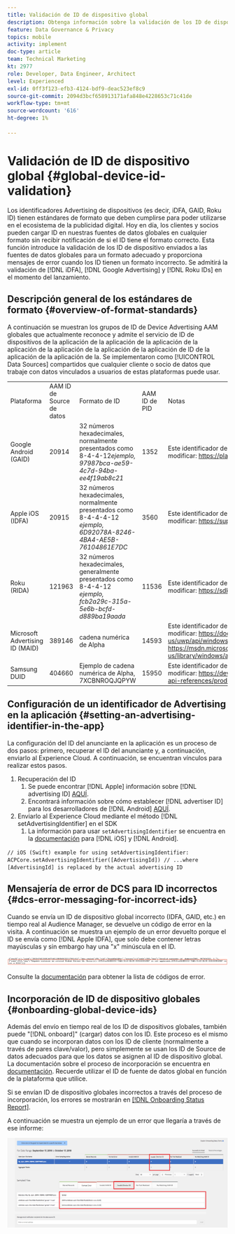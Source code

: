 ```yaml
---
title: Validación de ID de dispositivo global
description: Obtenga información sobre la validación de los ID de dispositivo enviados a las fuentes de datos globales para obtener un formato adecuado y sobre los mensajes de error cuando los ID tienen un formato incorrecto.
feature: Data Governance & Privacy
topics: mobile
activity: implement
doc-type: article
team: Technical Marketing
kt: 2977
role: Developer, Data Engineer, Architect
level: Experienced
exl-id: 0ff3f123-efb3-4124-bdf9-deac523ef8c9
source-git-commit: 2094d3bcf658913171afa848e4228653c71c41de
workflow-type: tm+mt
source-wordcount: '616'
ht-degree: 1%

---
```


# Validación de ID de dispositivo global {#global-device-id-validation}

Los identificadores Advertising de dispositivos (es decir, iDFA, GAID, Roku ID) tienen estándares de formato que deben cumplirse para poder utilizarse en el ecosistema de la publicidad digital. Hoy en día, los clientes y socios pueden cargar ID en nuestras fuentes de datos globales en cualquier formato sin recibir notificación de si el ID tiene el formato correcto. Esta función introduce la validación de los ID de dispositivo enviados a las fuentes de datos globales para un formato adecuado y proporciona mensajes de error cuando los ID tienen un formato incorrecto. Se admitirá la validación de [!DNL iDFA], [!DNL Google Advertising] y [!DNL Roku IDs] en el momento del lanzamiento.

## Descripción general de los estándares de formato {#overview-of-format-standards}

A continuación se muestran los grupos de ID de Device Advertising AAM globales que actualmente reconoce y admite el servicio de ID de dispositivos de la aplicación de la aplicación de la aplicación de la aplicación de la aplicación de la aplicación de la aplicación de ID de la aplicación de la aplicación de la. Se implementaron como [!UICONTROL Data Sources] compartidos que cualquier cliente o socio de datos que trabaje con datos vinculados a usuarios de estas plataformas puede usar.

<table>
  <tr>
   <td>Plataforma </td>
   <td>AAM ID de Source de datos </td>
   <td>Formato de ID </td>
   <td>AAM ID de PID </td>
   <td>Notas </td>
  </tr>
  <tr>
   <td>Google Android (GAID)</td>
   <td>20914</td>
   <td>32 números hexadecimales, normalmente presentados como 8-4-4-12<em>ejemplo, 97987bca-ae59-4c7d-94ba-ee4f19ab8c21<br/> </em> </td>
   <td>1352</td>
   <td>Este identificador debe recopilarse en una referencia de formulario sin procesar, sin hash ni modificar: <a href="https://play.google.com/about/monetization-ads/ads/ad-id/">https://play.google.com/about/monetization-ads/ads/ad-id/</a></td>
  </tr>
  <tr>
   <td>Apple iOS (IDFA)</td>
   <td>20915</td>
   <td>32 números hexadecimales, normalmente presentados como 8-4-4-4-12 <em>ejemplo, 6D92078A-8246-4BA4-AE5B-76104861E7DC<br /> </em> </td>
   <td>3560</td>
   <td>Este identificador debe recopilarse en una referencia de formulario sin procesar, sin hash ni modificar: <a href="https://support.apple.com/en-us/HT205223">https://support.apple.com/en-us/HT205223</a></td>
  </tr>
  <tr>
   <td>Roku (RIDA)</td>
   <td>121963</td>
   <td>32 números hexadecimales, generalmente presentados como 8-4-4-12 <em>ejemplo,</em> <em>fcb2a29c-315a-5e6b-bcfd-d889ba19aada</em></td>
   <td>11536</td>
   <td>Este identificador debe recopilarse en una referencia de formulario sin procesar, sin hash ni modificar: <a href="https://sdkdocs.roku.com/display/sdkdoc/Roku+Advertising+Framework">https://sdkdocs.roku.com/display/sdkdoc/Roku+Advertising+Framework</a> </td>
  </tr>
  <tr>
   <td>Microsoft Advertising ID (MAID)</td>
   <td>389146</td>
   <td>cadena numérica de Alpha</td>
   <td>14593</td>
   <td>Este identificador debe recopilarse en una referencia de formulario sin procesar, sin hash ni modificar: <a href="https://docs.microsoft.com/en-us/uwp/api/windows.system.userprofile.advertisingmanager.advertisingid">https://docs.microsoft.com/en-us/uwp/api/windows.system.userprofile.advertisingmanager.advertisingid</a><br/><a href="https://msdn.microsoft.com/en-us/library/windows/apps/windows.system.userprofile.advertisingmanager.advertisingid.aspx">https://msdn.microsoft.com/en-us/library/windows/apps/windows.system.userprofile.advertisingmanager.advertisingid.aspx</a></td>
  </tr>
  <tr>
   <td>Samsung DUID</td>
   <td>404660</td>
   <td>Ejemplo de cadena numérica de Alpha, 7XCBNROQJQPYW</td>
   <td>15950</td>
   <td>Este identificador debe recopilarse en una referencia de formulario sin procesar, sin hash ni modificar: <a href="https://developer.samsung.com/tv/develop/api-references/samsung-product-api-references/productinfo-api">https://developer.samsung.com/tv/develop/api-references/samsung-product-api-references/productinfo-api</a> </td>
  </tr>
</table>

## Configuración de un identificador de Advertising en la aplicación {#setting-an-advertising-identifier-in-the-app}

La configuración del ID del anunciante en la aplicación es un proceso de dos pasos: primero, recuperar el ID del anunciante y, a continuación, enviarlo al Experience Cloud. A continuación, se encuentran vínculos para realizar estos pasos.

1. Recuperación del ID
   1. Se puede encontrar [!DNL Apple] información sobre [!DNL advertising ID] [AQUÍ](https://developer.apple.com/documentation/adsupport/asidentifiermanager).
   1. Encontrará información sobre cómo establecer [!DNL advertiser ID] para los desarrolladores de [!DNL Android] [AQUÍ](http://android.cn-mirrors.com/google/play-services/id.html).
1. Enviarlo al Experience Cloud mediante el método [!DNL setAdvertisingIdentifier] en el SDK
   1. La información para usar `setAdvertisingIdentifier` se encuentra en la [documentación](https://aep-sdks.gitbook.io/docs/using-mobile-extensions/mobile-core/identity/identity-api-reference#set-an-advertising-identifier) para [!DNL iOS] y [!DNL Android].

`// iOS (Swift) example for using setAdvertisingIdentifier:`
`ACPCore.setAdvertisingIdentifier([AdvertisingId]) // ...where [AdvertisingId] is replaced by the actual advertising ID`

## Mensajería de error de DCS para ID incorrectos  {#dcs-error-messaging-for-incorrect-ids}

Cuando se envía un ID de dispositivo global incorrecto (IDFA, GAID, etc.) en tiempo real al Audience Manager, se devuelve un código de error en la visita. A continuación se muestra un ejemplo de un error devuelto porque el ID se envía como [!DNL Apple IDFA], que solo debe contener letras mayúsculas y sin embargo hay una &quot;x&quot; minúscula en el ID.

![imagen de error](assets/image_4_.png)

Consulte la [documentación](https://experienceleague.adobe.com/docs/audience-manager/user-guide/api-and-sdk-code/dcs/dcs-api-reference/dcs-error-codes.html?lang=es#api-and-sdk-code) para obtener la lista de códigos de error.

## Incorporación de ID de dispositivo globales {#onboarding-global-device-ids}

Además del envío en tiempo real de los ID de dispositivos globales, también puede &quot;[!DNL onboard]&quot; (cargar) datos con los ID. Este proceso es el mismo que cuando se incorporan datos con los ID de cliente (normalmente a través de pares clave/valor), pero simplemente se usan los ID de Source de datos adecuados para que los datos se asignen al ID de dispositivo global. La documentación sobre el proceso de incorporación se encuentra en [documentación](https://experienceleague.adobe.com/docs/audience-manager/user-guide/implementation-integration-guides/sending-audience-data/batch-data-transfer-process/batch-data-transfer-overview.html?lang=es#implementation-integration-guides). Recuerde utilizar el ID de fuente de datos global en función de la plataforma que utilice.

Si se envían ID de dispositivo globales incorrectos a través del proceso de incorporación, los errores se mostrarán en [[!DNL Onboarding Status Report]](https://experienceleague.adobe.com/docs/audience-manager/user-guide/reporting/onboarding-status-report.html?lang=es#reporting).

A continuación se muestra un ejemplo de un error que llegaría a través de ese informe:

![imagen de error](assets/image_5_.png)
